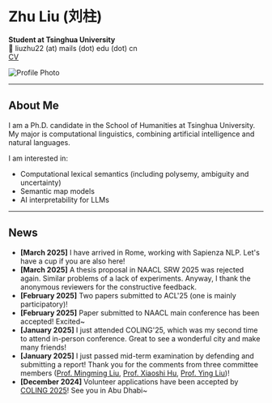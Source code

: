 # Zhu Liu (刘柱)

**Student at Tsinghua University**  
📧 liuzhu22 (at) mails (dot) edu (dot) cn  
[CV](#)

![Profile Photo](photo.jpg) <!-- Replace with actual image path -->

---

## About Me

I am a Ph.D. candidate in the School of Humanities at Tsinghua University. My major is computational linguistics, combining artificial intelligence and natural languages.

I am interested in:
- Computational lexical semantics (including polysemy, ambiguity and uncertainty)
- Semantic map models
- AI interpretability for LLMs

---

## News

- **[March 2025]** I have arrived in Rome, working with Sapienza NLP. Let's have a cup if you are also here!
- **[March 2025]** A thesis proposal in NAACL SRW 2025 was rejected again. Similar problems of a lack of experiments. Anyway, I thank the anonymous reviewers for the constructive feedback.
- **[February 2025]** Two papers submitted to ACL'25 (one is mainly participatory)!
- **[February 2025]** Paper submitted to NAACL main conference has been accepted! Excited~
- **[January 2025]** I just attended COLING'25, which was my second time to attend in-person conference. Great to see a wonderful city and make many friends!
- **[January 2025]** I just passed mid-term examination by defending and submitting a report! Thank you for the comments from three committee members ([Prof. Mingming Liu](#), [Prof. Xiaoshi Hu](#), [Prof. Ying Liu](#))!
- **[December 2024]** Volunteer applications have been accepted by [COLING 2025](https://coling2025.org)! See you in Abu Dhabi~


